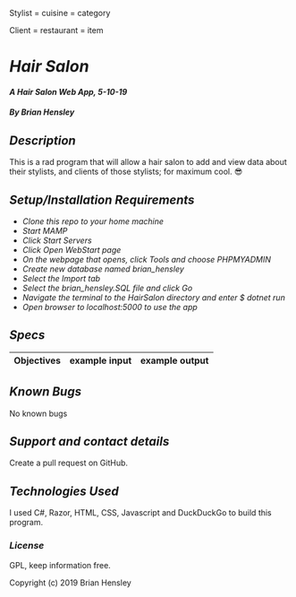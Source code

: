 Stylist = cuisine = category

Client = restaurant = item

# _Hair Salon_

#### _A Hair Salon Web App, 5-10-19_

#### _By Brian Hensley_

## _Description_

This is a rad program that will allow a hair salon to add and view data about their stylists, and clients of those stylists; for maximum cool. 😎

## _Setup/Installation Requirements_

* _Clone this repo to your home machine_
* _Start MAMP_
* _Click Start Servers_
* _Click Open WebStart page_
* _On the webpage that opens, click Tools and choose PHPMYADMIN_
* _Create new database named brian_hensley_
* _Select the Import tab_
* _Select the brian_hensley.SQL file and click Go_
* _Navigate the terminal to the HairSalon directory and enter $ dotnet run_
* _Open browser to localhost:5000 to use the app_



## _Specs_

|Objectives|example input|example output|
|-|-|-|

<!-- DO THIS -->

## _Known Bugs_

No known bugs

## _Support and contact details_

Create a pull request on GitHub.

## _Technologies Used_

I used C#, Razor, HTML, CSS, Javascript and DuckDuckGo to build this program.

### _License_

GPL, keep information free.

Copyright (c) 2019 Brian Hensley
